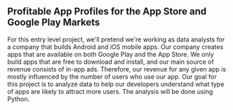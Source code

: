 ## Profitable App Profiles for the App Store and Google Play Markets

For this entry level project, we'll pretend we're working as data analysts for a company that builds Android and iOS mobile apps. Our company creates apps that are available on both Google Play and the App Store. We only build apps that are free to download and install, and our main source of revenue consists of in-app ads. Therefore, our revenue for any given app is mostly influenced by the number of users who use our app. Our goal for this project is to analyze data to help our developers understand what type of apps are likely to attract more users. The analysis will be done using Python. 
